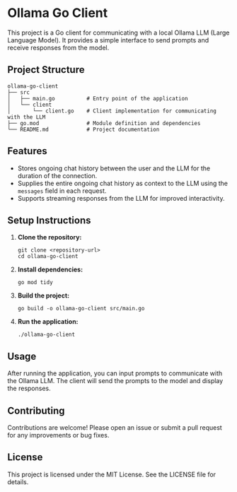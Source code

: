 # Ollama Go Client

This project is a Go client for communicating with a local Ollama LLM (Large Language Model). It provides a simple interface to send prompts and receive responses from the model.

## Project Structure

```
ollama-go-client
├── src
│   ├── main.go          # Entry point of the application
│   └── client
│       └── client.go    # Client implementation for communicating with the LLM
├── go.mod               # Module definition and dependencies
└── README.md            # Project documentation
```

## Features

- Stores ongoing chat history between the user and the LLM for the duration of the connection.
- Supplies the entire ongoing chat history as context to the LLM using the `messages` field in each request.
- Supports streaming responses from the LLM for improved interactivity.

## Setup Instructions

1. **Clone the repository:**
   ```
   git clone <repository-url>
   cd ollama-go-client
   ```

2. **Install dependencies:**
   ```
   go mod tidy
   ```

3. **Build the project:**
   ```
   go build -o ollama-go-client src/main.go
   ```

4. **Run the application:**
   ```
   ./ollama-go-client
   ```

## Usage

After running the application, you can input prompts to communicate with the Ollama LLM. The client will send the prompts to the model and display the responses.

## Contributing

Contributions are welcome! Please open an issue or submit a pull request for any improvements or bug fixes.

## License

This project is licensed under the MIT License. See the LICENSE file for details.